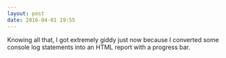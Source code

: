 ```yaml
---
layout: post
date: 2016-04-01 19:55
---
```

Knowing all that, I got extremely giddy just now because I converted some console log statements into an HTML report with a progress bar.
